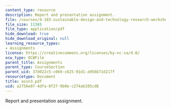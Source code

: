 ```yaml
---
content_type: resource
description: Report and presentation assignment.
file: /courses/4-183-sustainable-design-and-technology-research-workshop-spring-2004/a2756e074dfa0f279b0ec274ab105cd8_assn3.pdf
file_size: 11365
file_type: application/pdf
hide_download: true
hide_download_original: null
learning_resource_types:
- Assignments
license: https://creativecommons.org/licenses/by-nc-sa/4.0/
ocw_type: OCWFile
parent_title: Assignments
parent_type: CourseSection
parent_uid: 37d022c5-c069-c625-91d1-a956b71d217f
resourcetype: Document
title: assn3.pdf
uid: a2756e07-4dfa-0f27-9b0e-c274ab105cd8
---
```

Report and presentation assignment.